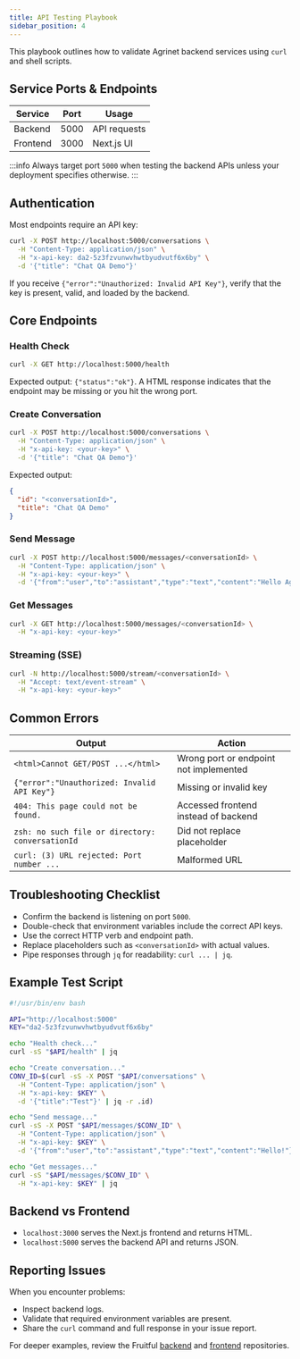 ```yaml
---
title: API Testing Playbook
sidebar_position: 4
---
```


This playbook outlines how to validate Agrinet backend services using `curl` and shell scripts.

## Service Ports & Endpoints

| Service | Port | Usage |
| --- | --- | --- |
| Backend | 5000 | API requests |
| Frontend | 3000 | Next.js UI |

:::info
Always target port `5000` when testing the backend APIs unless your deployment specifies otherwise.
:::

## Authentication

Most endpoints require an API key:

```bash
curl -X POST http://localhost:5000/conversations \
  -H "Content-Type: application/json" \
  -H "x-api-key: da2-5z3fzvunwvhwtbyudvutf6x6by" \
  -d '{"title": "Chat QA Demo"}'
```

If you receive `{"error":"Unauthorized: Invalid API Key"}`, verify that the key is present, valid, and loaded by the backend.

## Core Endpoints

### Health Check

```bash
curl -X GET http://localhost:5000/health
```

Expected output: `{"status":"ok"}`. A HTML response indicates that the endpoint may be missing or you hit the wrong port.

### Create Conversation

```bash
curl -X POST http://localhost:5000/conversations \
  -H "Content-Type: application/json" \
  -H "x-api-key: <your-key>" \
  -d '{"title": "Chat QA Demo"}'
```

Expected output:

```json
{
  "id": "<conversationId>",
  "title": "Chat QA Demo"
}
```

### Send Message

```bash
curl -X POST http://localhost:5000/messages/<conversationId> \
  -H "Content-Type: application/json" \
  -H "x-api-key: <your-key>" \
  -d '{"from":"user","to":"assistant","type":"text","content":"Hello Agrinet!"}'
```

### Get Messages

```bash
curl -X GET http://localhost:5000/messages/<conversationId> \
  -H "x-api-key: <your-key>"
```

### Streaming (SSE)

```bash
curl -N http://localhost:5000/stream/<conversationId> \
  -H "Accept: text/event-stream" \
  -H "x-api-key: <your-key>"
```

## Common Errors

| Output | Action |
| --- | --- |
| `<html>Cannot GET/POST ...</html>` | Wrong port or endpoint not implemented |
| `{"error":"Unauthorized: Invalid API Key"}` | Missing or invalid key |
| `404: This page could not be found.` | Accessed frontend instead of backend |
| `zsh: no such file or directory: conversationId` | Did not replace placeholder |
| `curl: (3) URL rejected: Port number ...` | Malformed URL |

## Troubleshooting Checklist

- Confirm the backend is listening on port `5000`.
- Double-check that environment variables include the correct API keys.
- Use the correct HTTP verb and endpoint path.
- Replace placeholders such as `<conversationId>` with actual values.
- Pipe responses through `jq` for readability: `curl ... | jq`.

## Example Test Script

```bash
#!/usr/bin/env bash

API="http://localhost:5000"
KEY="da2-5z3fzvunwvhwtbyudvutf6x6by"

echo "Health check..."
curl -sS "$API/health" | jq

echo "Create conversation..."
CONV_ID=$(curl -sS -X POST "$API/conversations" \
  -H "Content-Type: application/json" \
  -H "x-api-key: $KEY" \
  -d '{"title":"Test"}' | jq -r .id)

echo "Send message..."
curl -sS -X POST "$API/messages/$CONV_ID" \
  -H "Content-Type: application/json" \
  -H "x-api-key: $KEY" \
  -d '{"from":"user","to":"assistant","type":"text","content":"Hello!"}' | jq

echo "Get messages..."
curl -sS "$API/messages/$CONV_ID" \
  -H "x-api-key: $KEY" | jq
```

## Backend vs Frontend

- `localhost:3000` serves the Next.js frontend and returns HTML.
- `localhost:5000` serves the backend API and returns JSON.

## Reporting Issues

When you encounter problems:

- Inspect backend logs.
- Validate that required environment variables are present.
- Share the `curl` command and full response in your issue report.

For deeper examples, review the Fruitful [backend](https://github.com/NTARI-OpenCoreLab/Agrinet/tree/main/backend) and [frontend](https://github.com/NTARI-OpenCoreLab/Agrinet/tree/main/frontend) repositories.